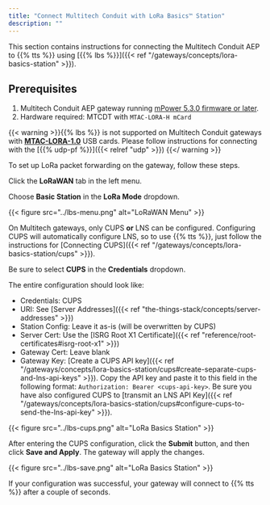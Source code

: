 ```yaml
---
title: "Connect Multitech Conduit with LoRa Basics™ Station"
description: ""
---
```


This section contains instructions for connecting the Multitech Conduit AEP to {{% tts %}} using [{{% lbs %}}]({{< ref "/gateways/concepts/lora-basics-station" >}}).

<!--more-->

## Prerequisites

1. Multitech Conduit AEP gateway running [mPower 5.3.0 firmware or later](http://www.multitech.net/developer/downloads/).
2. Hardware required: MTCDT with `MTAC-LORA-H mCard`

{{< warning >}}{{% lbs %}} is not supported on Multitech Conduit gateways with [**MTAC-LORA-1.0**](http://www.multitech.net/developer/software/lora/running-basic-station-on-conduit/) USB cards. Please follow instructions for connecting with the [{{% udp-pf %}}]({{< relref "udp" >}}) {{</ warning >}}

To set up LoRa packet forwarding on the gateway, follow these steps.

Click the **LoRaWAN** tab in the left menu.

Choose **Basic Station** in the **LoRa Mode** dropdown.

{{< figure src="../lbs-menu.png" alt="LoRaWAN Menu" >}}

On Multitech gateways, only CUPS **or** LNS can be configured. Configuring CUPS will automatically configure LNS, so to use {{% tts %}}, just follow the instructions for [Connecting CUPS]({{< ref "/gateways/concepts/lora-basics-station/cups" >}}).

Be sure to select **CUPS** in the **Credentials** dropdown.

The entire configuration should look like:

- Credentials: CUPS
- URI: See [Server Addresses]({{< ref "the-things-stack/concepts/server-addresses" >}})
- Station Config: Leave it as-is (will be overwritten by CUPS)
- Server Cert: Use the [ISRG Root X1 Certificate]({{< ref "reference/root-certificates#isrg-root-x1" >}})
- Gateway Cert: Leave blank
- Gateway Key: [Create a CUPS API key]({{< ref "/gateways/concepts/lora-basics-station/cups#create-separate-cups-and-lns-api-keys" >}}). Copy the API key and paste it to this field in the following format: `Authorization: Bearer <cups-api-key>`. Be sure you have also configured CUPS to [transmit an LNS API Key]({{< ref "/gateways/concepts/lora-basics-station/cups#configure-cups-to-send-the-lns-api-key" >}}).

{{< figure src="../lbs-cups.png" alt="LoRa Basics Station" >}}

After entering the CUPS configuration, click the **Submit** button, and then click **Save and Apply**. The gateway will apply the changes.

{{< figure src="../lbs-save.png" alt="LoRa Basics Station" >}}

If your configuration was successful, your gateway will connect to {{% tts %}} after a couple of seconds.
